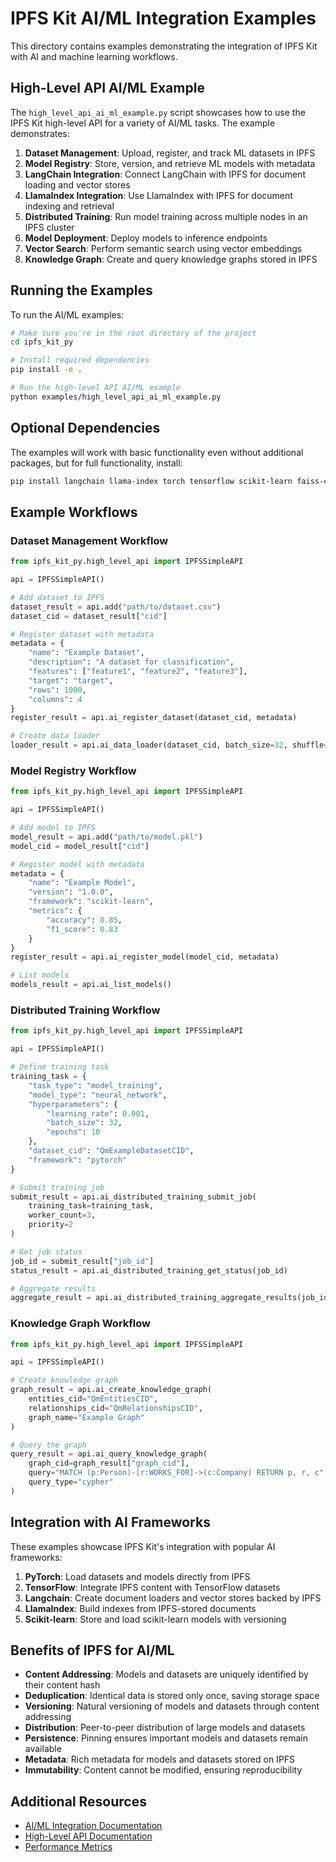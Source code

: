 # IPFS Kit AI/ML Integration Examples

This directory contains examples demonstrating the integration of IPFS Kit with AI and machine learning workflows.

## High-Level API AI/ML Example

The `high_level_api_ai_ml_example.py` script showcases how to use the IPFS Kit high-level API for a variety of AI/ML tasks. The example demonstrates:

1. **Dataset Management**: Upload, register, and track ML datasets in IPFS
2. **Model Registry**: Store, version, and retrieve ML models with metadata
3. **LangChain Integration**: Connect LangChain with IPFS for document loading and vector stores
4. **LlamaIndex Integration**: Use LlamaIndex with IPFS for document indexing and retrieval
5. **Distributed Training**: Run model training across multiple nodes in an IPFS cluster
6. **Model Deployment**: Deploy models to inference endpoints
7. **Vector Search**: Perform semantic search using vector embeddings
8. **Knowledge Graph**: Create and query knowledge graphs stored in IPFS

## Running the Examples

To run the AI/ML examples:

```bash
# Make sure you're in the root directory of the project
cd ipfs_kit_py

# Install required dependencies
pip install -e .

# Run the high-level API AI/ML example
python examples/high_level_api_ai_ml_example.py
```

## Optional Dependencies

The examples will work with basic functionality even without additional packages, but for full functionality, install:

```bash
pip install langchain llama-index torch tensorflow scikit-learn faiss-cpu
```

## Example Workflows

### Dataset Management Workflow

```python
from ipfs_kit_py.high_level_api import IPFSSimpleAPI

api = IPFSSimpleAPI()

# Add dataset to IPFS
dataset_result = api.add("path/to/dataset.csv")
dataset_cid = dataset_result["cid"]

# Register dataset with metadata
metadata = {
    "name": "Example Dataset",
    "description": "A dataset for classification",
    "features": ["feature1", "feature2", "feature3"],
    "target": "target",
    "rows": 1000,
    "columns": 4
}
register_result = api.ai_register_dataset(dataset_cid, metadata)

# Create data loader
loader_result = api.ai_data_loader(dataset_cid, batch_size=32, shuffle=True)
```

### Model Registry Workflow

```python
from ipfs_kit_py.high_level_api import IPFSSimpleAPI

api = IPFSSimpleAPI()

# Add model to IPFS
model_result = api.add("path/to/model.pkl")
model_cid = model_result["cid"]

# Register model with metadata
metadata = {
    "name": "Example Model",
    "version": "1.0.0",
    "framework": "scikit-learn",
    "metrics": {
        "accuracy": 0.85,
        "f1_score": 0.83
    }
}
register_result = api.ai_register_model(model_cid, metadata)

# List models
models_result = api.ai_list_models()
```

### Distributed Training Workflow

```python
from ipfs_kit_py.high_level_api import IPFSSimpleAPI

api = IPFSSimpleAPI()

# Define training task
training_task = {
    "task_type": "model_training",
    "model_type": "neural_network",
    "hyperparameters": {
        "learning_rate": 0.001,
        "batch_size": 32,
        "epochs": 10
    },
    "dataset_cid": "QmExampleDatasetCID",
    "framework": "pytorch"
}

# Submit training job
submit_result = api.ai_distributed_training_submit_job(
    training_task=training_task,
    worker_count=3,
    priority=2
)

# Get job status
job_id = submit_result["job_id"]
status_result = api.ai_distributed_training_get_status(job_id)

# Aggregate results
aggregate_result = api.ai_distributed_training_aggregate_results(job_id)
```

### Knowledge Graph Workflow

```python
from ipfs_kit_py.high_level_api import IPFSSimpleAPI

api = IPFSSimpleAPI()

# Create knowledge graph
graph_result = api.ai_create_knowledge_graph(
    entities_cid="QmEntitiesCID",
    relationships_cid="QmRelationshipsCID",
    graph_name="Example Graph"
)

# Query the graph
query_result = api.ai_query_knowledge_graph(
    graph_cid=graph_result["graph_cid"],
    query="MATCH (p:Person)-[r:WORKS_FOR]->(c:Company) RETURN p, r, c",
    query_type="cypher"
)
```

## Integration with AI Frameworks

These examples showcase IPFS Kit's integration with popular AI frameworks:

1. **PyTorch**: Load datasets and models directly from IPFS
2. **TensorFlow**: Integrate IPFS content with TensorFlow datasets
3. **Langchain**: Create document loaders and vector stores backed by IPFS
4. **LlamaIndex**: Build indexes from IPFS-stored documents
5. **Scikit-learn**: Store and load scikit-learn models with versioning

## Benefits of IPFS for AI/ML

- **Content Addressing**: Models and datasets are uniquely identified by their content hash
- **Deduplication**: Identical data is stored only once, saving storage space
- **Versioning**: Natural versioning of models and datasets through content addressing
- **Distribution**: Peer-to-peer distribution of large models and datasets
- **Persistence**: Pinning ensures important models and datasets remain available
- **Metadata**: Rich metadata for models and datasets stored on IPFS
- **Immutability**: Content cannot be modified, ensuring reproducibility

## Additional Resources

- [AI/ML Integration Documentation](../docs/ai_ml_integration.md)
- [High-Level API Documentation](../docs/high_level_api.md)
- [Performance Metrics](../docs/performance_metrics.md)